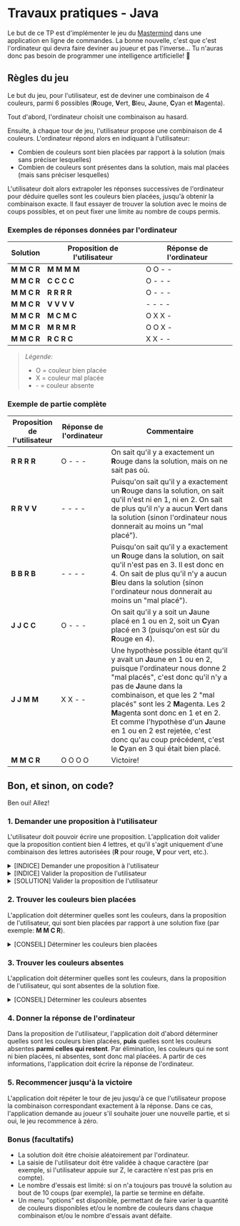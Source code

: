 # Travaux pratiques - Java

Le but de ce TP est d'implémenter le jeu du [Mastermind](https://fr.wikipedia.org/wiki/Mastermind) dans une application en ligne de commandes. La bonne nouvelle, c'est que c'est l'ordinateur qui devra faire deviner au joueur et pas l'inverse... Tu n'auras donc pas besoin de programmer une intelligence artificielle! 🥳

## Règles du jeu

Le but du jeu, pour l'utilisateur, est de deviner une combinaison de 4 couleurs, parmi 6 possibles (**R**ouge, **V**ert, **B**leu, **J**aune, **C**yan et **M**agenta).

Tout d'abord, l'ordinateur choisit une combinaison au hasard.

Ensuite, à chaque tour de jeu, l'utilisateur propose une combinaison de 4 couleurs. L'ordinateur répond alors en indiquant à l'utilisateur:

- Combien de couleurs sont bien placées par rapport à la solution (mais sans préciser lesquelles)
- Combien de couleurs sont présentes dans la solution, mais mal placées (mais sans préciser lesquelles)

L'utilisateur doit alors extrapoler les réponses successives de l'ordinateur pour déduire quelles sont les couleurs bien placées, jusqu'à obtenir la combinaison exacte. Il faut essayer de trouver la solution avec le moins de coups possibles, et on peut fixer une limite au nombre de coups permis.

### Exemples de réponses données par l'ordinateur

| Solution | Proposition de l'utilisateur | Réponse de l'ordinateur |
| --- | --- | --- |
| **M M C R** | **M M M M** | O O - - |
| **M M C R** | **C C C C** | O - - - |
| **M M C R** | **R R R R** | O - - - |
| **M M C R** | **V V V V** | - - - - |
| **M M C R** | **M C M C** | O X X - |
| **M M C R** | **M R M R** | O O X - |
| **M M C R** | **R C R C** | X X - - |

> _Légende:_
> - O = couleur bien placée
> - X = couleur mal placée
> - \- = couleur absente

### Exemple de partie complète

| Proposition de l'utilisateur | Réponse de l'ordinateur | Commentaire |
| --- | --- | --- |
| **R R R R** | O - - - | On sait qu'il y a exactement un **R**ouge dans la solution, mais on ne sait pas où. |
| **R R V V** | - - - - | Puisqu'on sait qu'il y a exactement un **R**ouge dans la solution, on sait qu'il n'est ni en 1, ni en 2. On sait de plus qu'il n'y a aucun **V**ert dans la solution (sinon l'ordinateur nous donnerait au moins un "mal placé"). |
| **B B R B** | - - - - | Puisqu'on sait qu'il y a exactement un **R**ouge dans la solution, on sait qu'il n'est pas en 3. Il est donc en 4. On sait de plus qu'il n'y a aucun **B**leu dans la solution (sinon l'ordinateur nous donnerait au moins un "mal placé"). |
| **J J C C** | O - - - | On sait qu'il y a soit un **J**aune placé en 1 ou en 2, soit un **C**yan placé en 3 (puisqu'on est sûr du **R**ouge en 4). |
| **J J M M** | X X - - | Une hypothèse possible étant qu'il y avait un **J**aune en 1 ou en 2, puisque l'ordinateur nous donne 2 "mal placés", c'est donc qu'il n'y a pas de **J**aune dans la combinaison, et que les 2 "mal placés" sont les 2 **M**agenta. Les 2 **M**agenta sont donc en 1 et en 2. Et comme l'hypothèse d'un **J**aune en 1 ou en 2 est rejetée, c'est donc qu'au coup précédent, c'est le **C**yan en 3 qui était bien placé. |
| **M M C R** | O O O O | Victoire! |

## Bon, et sinon, on code?

Ben oui! Allez!

### 1. Demander une proposition à l'utilisateur

L'utilisateur doit pouvoir écrire une proposition. L'application doit valider que la proposition contient bien 4 lettres, et qu'il s'agit uniquement d'une combinaison des lettres autorisées (**R** pour rouge, **V** pour vert, etc.).

<details>
  <summary>[INDICE] Demander une proposition à l'utilisateur</summary>

  [Utilisation de la classe Scanner](https://koor.fr/Java/Tutorial/java_regular_expression_scanner.wp)
</details>

<details>
  <summary>[INDICE] Valider la proposition de l'utilisateur</summary>

  [Utilisation de l'API Regex](https://cyberzoide.developpez.com/tutoriels/java/regex/)
</details>

<details>
  <summary>[SOLUTION] Valider la proposition de l'utilisateur</summary>

  `^[RVBJCM]{4}$`
</details>

### 2. Trouver les couleurs bien placées

L'application doit déterminer quelles sont les couleurs, dans la proposition de l'utilisateur, qui sont bien placées par rapport à une solution fixe (par exemple: **M M C R**).

<details>
  <summary>[CONSEIL] Déterminer les couleurs bien placées</summary>

  Puisque l'ordinateur répond uniquement par un nombre de couleurs bien placées, il suffit de les compter.
</details>

### 3. Trouver les couleurs absentes

L'application doit déterminer quelles sont les couleurs, dans la proposition de l'utilisateur, qui sont absentes de la solution fixe.

<details>
  <summary>[CONSEIL] Déterminer les couleurs absentes</summary>

  Puisque l'ordinateur répond uniquement par un nombre de couleurs absentes, il suffit de les compter.
</details>

### 4. Donner la réponse de l'ordinateur

Dans la proposition de l'utilisateur, l'application doit d'abord déterminer quelles sont les couleurs bien placées, **puis** quelles sont les couleurs absentes **parmi celles qui restent**. Par élimination, les couleurs qui ne sont ni bien placées, ni absentes, sont donc mal placées. A partir de ces informations, l'application doit écrire la réponse de l'ordinateur.

### 5. Recommencer jusqu'à la victoire

L'application doit répéter le tour de jeu jusqu'à ce que l'utilisateur propose la combinaison correspondant exactement à la réponse. Dans ce cas, l'application demande au joueur s'il souhaite jouer une nouvelle partie, et si oui, le jeu recommence à zéro.

### Bonus (facultatifs)

- La solution doit être choisie aléatoirement par l'ordinateur.
- La saisie de l'utilisateur doit être validée à chaque caractère (par exemple, si l'utilisateur appuie sur Z, le caractère n'est pas pris en compte).
- Le nombre d'essais est limité: si on n'a toujours pas trouvé la solution au bout de 10 coups (par exemple), la partie se termine en défaite.
- Un menu "options" est disponible, permettant de faire varier la quantité de couleurs disponibles et/ou le nombre de couleurs dans chaque combinaison et/ou le nombre d'essais avant défaite.
